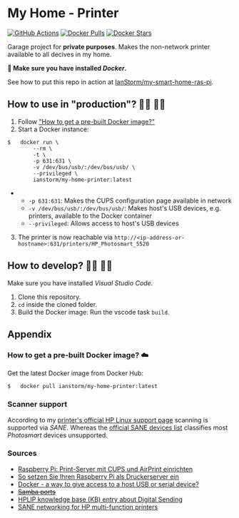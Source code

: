 # My Home - Printer

[![GitHub Actions](https://img.shields.io/endpoint.svg?url=https%3A%2F%2Factions-badge.atrox.dev%2FIanStorm%2Fmy-home-printer%2Fbadge%3Fref%3Dmain&style=flat&label=build&logo=none)](https://actions-badge.atrox.dev/IanStorm/my-home-printer/goto?ref=main)
[![Docker Pulls](https://img.shields.io/docker/pulls/ianstorm/my-home-printer)](https://hub.docker.com/r/ianstorm/my-home-printer)
[![Docker Stars](https://img.shields.io/docker/stars/ianstorm/my-home-printer)](https://hub.docker.com/r/ianstorm/my-home-printer)

Garage project for **private purposes**.
Makes the non-network printer available to all decives in my home.

**🐳 Make sure you have installed *Docker*.**

See how to put this repo in action at [IanStorm/my-smart-home-ras-pi](https://github.com/IanStorm/my-smart-home-ras-pi).


## How to use in "production"? 👨‍💼 👩‍💼

1. Follow ["How to get a pre-built Docker image?"](#-how-to-get-a-pre-built-docker-image-☁️)
2. Start a Docker instance:
```
$	docker run \
		--rm \
		-t \
		-p 631:631 \
		-v /dev/bus/usb/:/dev/bus/usb/ \
		--privileged \
		ianstorm/my-home-printer:latest
```
*
	* `-p 631:631`: Makes the CUPS configuration page available in network
	* `-v /dev/bus/usb/:/dev/bus/usb/`: Makes host's USB devices, e.g. printers, available to the Docker container
	* `--privileged`: Allows access to host's USB devices
3. The printer is now reachable via `http://<ip-address-or-hostname>:631/printers/HP_Photosmart_5520`


## How to develop? 👨‍💻 👩‍💻

Make sure you have installed *Visual Studio Code*.

1. Clone this repository.
2. `cd` inside the cloned folder.
2. Build the Docker image: Run the vscode task `build`.


## Appendix

### How to get a pre-built Docker image? ☁️

Get the latest Docker image from Docker Hub:
```
$	docker pull ianstorm/my-home-printer:latest
```


### Scanner support

According to my [printer's official HP Linux support page](https://developers.hp.com/hp-photosmart-5520-e-all-one) scanning is supported via _SANE_.
Whereas the [official SANE devices list](http://www.sane-project.org/sane-mfgs.html) classifies most _Photosmart_ devices unsupported.


### Sources

* [Raspberry Pi: Print-Server mit CUPS und AirPrint einrichten](https://www.elektronik-kompendium.de/sites/raspberry-pi/2007081.htm#:~:text=Mit%20CUPS%20kann%20man%20einen%20Drucker-Server%20%28Print-Server%29%20im,eignet%20sich%20ein%20stromsparender%20Raspberry%20Pi%20besonders%20gut.)
* [So setzen Sie Ihren Raspberry Pi als Druckerserver ein](https://www.pcwelt.de/ratgeber/Raspberry-Pi-als-Druckerserver-einrichten-9966966.html?utm_source=desktop_site&utm_medium=browser&utm_term=9966966&utm_campaign=mobile_redirect)
* [Docker - a way to give access to a host USB or serial device?](https://stackoverflow.com/q/24225647)
* ~~[Samba ports](https://ubuntuforums.org/showthread.php?t=1049222&p=6612317#post6612317)~~
* [HPLIP knowledge base (KB) entry about Digital Sending](https://web.archive.org/web/20170920013413/http://hplipopensource.com/node/302)
* [SANE networking for HP multi-function printers](https://gist.github.com/plembo/1630c74806c1c97c2dcee03752865773)
